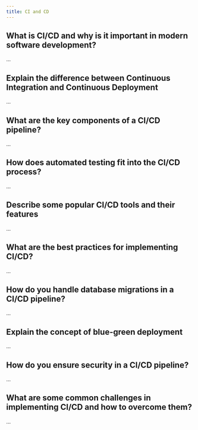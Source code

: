 ```yaml
---
title: CI and CD
---
```


## What is CI/CD and why is it important in modern software development?

...

## Explain the difference between Continuous Integration and Continuous Deployment

...

## What are the key components of a CI/CD pipeline?

...

## How does automated testing fit into the CI/CD process?

...

## Describe some popular CI/CD tools and their features

...

## What are the best practices for implementing CI/CD?

...

## How do you handle database migrations in a CI/CD pipeline?

...

## Explain the concept of blue-green deployment

...

## How do you ensure security in a CI/CD pipeline?

...

## What are some common challenges in implementing CI/CD and how to overcome them?

...
